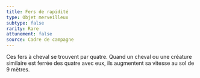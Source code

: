 ```yaml
---
title: Fers de rapidité
type: Objet merveilleux
subtype: false
rarity: Rare
attunement: false
source: Cadre de campagne
---
```

Ces fers à cheval se trouvent par quatre. Quand un cheval ou une créature similaire est ferrée des quatre avec eux, ils augmentent sa vitesse au sol de 9 mètres.
